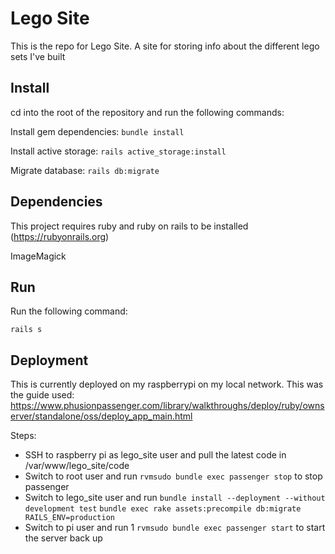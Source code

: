 # Lego Site

This is the repo for Lego Site. A site for storing info about the different lego sets I've built

## Install

cd into the root of the repository and run the following commands:

Install gem dependencies:
`
bundle install
`

Install active storage:
`
rails active_storage:install
`

Migrate database:
`
rails db:migrate
`

## Dependencies

This project requires ruby and ruby on rails to be installed (https://rubyonrails.org)

ImageMagick

## Run

Run the following command:

`
rails s
`

## Deployment

This is currently deployed on my raspberrypi on my local network. This was the guide used:
https://www.phusionpassenger.com/library/walkthroughs/deploy/ruby/ownserver/standalone/oss/deploy_app_main.html

Steps:

- SSH to raspberry pi as lego_site user and pull the latest code in /var/www/lego_site/code
- Switch to root user and run `rvmsudo bundle exec passenger stop` to stop passenger
- Switch to lego_site user and run `bundle install --deployment --without development test` `bundle exec rake assets:precompile db:migrate RAILS_ENV=production`
- Switch to pi user and run 1 `rvmsudo bundle exec passenger start` to start the server back up
